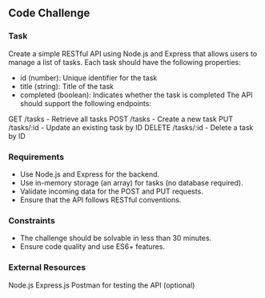## Code Challenge

### Task

Create a simple RESTful API using Node.js and Express that allows users to manage a list of tasks. Each task should have the following properties:

- id (number): Unique identifier for the task
- title (string): Title of the task
- completed (boolean): Indicates whether the task is completed
The API should support the following endpoints:

GET /tasks - Retrieve all tasks
POST /tasks - Create a new task
PUT /tasks/:id - Update an existing task by ID
DELETE /tasks/:id - Delete a task by ID

### Requirements

- Use Node.js and Express for the backend.
- Use in-memory storage (an array) for tasks (no database required).
- Validate incoming data for the POST and PUT requests.
- Ensure that the API follows RESTful conventions.

### Constraints

- The challenge should be solvable in less than 30 minutes.
- Ensure code quality and use ES6+ features.

### External Resources

Node.js
Express.js
Postman for testing the API (optional)
